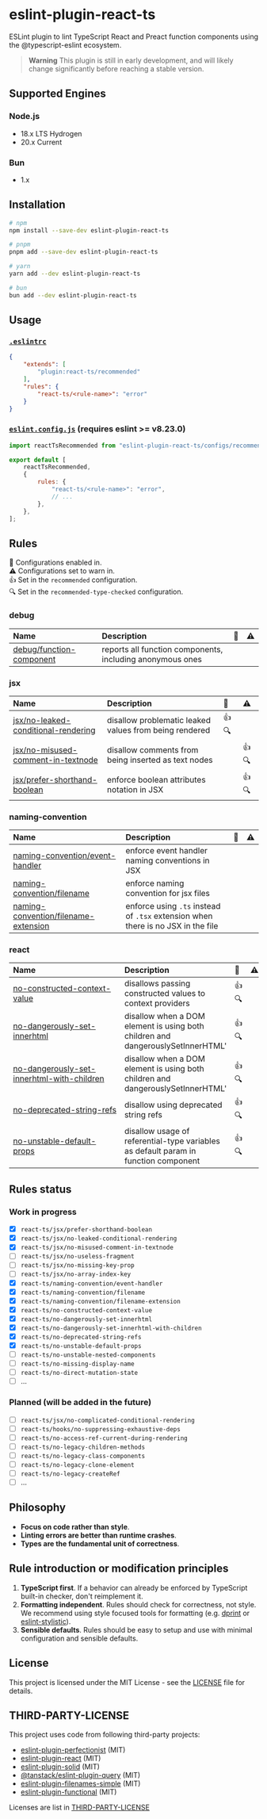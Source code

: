 # eslint-plugin-react-ts

ESLint plugin to lint TypeScript React and Preact function components using the @typescript-eslint ecosystem.

> **Warning**
> This plugin is still in early development, and will likely change significantly before reaching a stable version.

## Supported Engines

### Node.js

- 18.x LTS Hydrogen
- 20.x Current

### Bun

- 1.x

## Installation

```bash
# npm
npm install --save-dev eslint-plugin-react-ts

# pnpm
pnpm add --save-dev eslint-plugin-react-ts

# yarn
yarn add --dev eslint-plugin-react-ts

# bun
bun add --dev eslint-plugin-react-ts
```

## Usage

### [`.eslintrc`](https://eslint.org/docs/latest/use/configure/configuration-files)

```json
{
    "extends": [
        "plugin:react-ts/recommended"
    ],
    "rules": {
        "react-ts/<rule-name>": "error"
    }
}
```

### [`eslint.config.js`](https://eslint.org/docs/latest/use/configure/configuration-files-new) (requires eslint >= v8.23.0)

```js
import reactTsRecommended from "eslint-plugin-react-ts/configs/recommended";

export default [
    reactTsRecommended,
    {
        rules: {
            "react-ts/<rule-name>": "error",
            // ...
        },
    },
];
```

## Rules

<!-- begin auto-generated rules list -->

💼 Configurations enabled in.\
⚠️ Configurations set to warn in.\
👍 Set in the `recommended` configuration.\
🔍 Set in the `recommended-type-checked` configuration.

### debug

| Name                                                               | Description                                               | 💼 | ⚠️  |
| :----------------------------------------------------------------- | :-------------------------------------------------------- | :- | :- |
| [debug/function-component](docs/rules/debug/function-component.md) | reports all function components, including anonymous ones |    |    |

### jsx

| Name                                                                                     | Description                                            | 💼    | ⚠️     |
| :--------------------------------------------------------------------------------------- | :----------------------------------------------------- | :---- | :---- |
| [jsx/no-leaked-conditional-rendering](docs/rules/jsx/no-leaked-conditional-rendering.md) | disallow problematic leaked values from being rendered | 👍 🔍 |       |
| [jsx/no-misused-comment-in-textnode](docs/rules/jsx/no-misused-comment-in-textnode.md)   | disallow comments from being inserted as text nodes    |       | 👍 🔍 |
| [jsx/prefer-shorthand-boolean](docs/rules/jsx/prefer-shorthand-boolean.md)               | enforce boolean attributes notation in JSX             |       | 👍 🔍 |

### naming-convention

| Name                                                                                       | Description                                                                      | 💼 | ⚠️  |
| :----------------------------------------------------------------------------------------- | :------------------------------------------------------------------------------- | :- | :- |
| [naming-convention/event-handler](docs/rules/naming-convention/event-handler.md)           | enforce event handler naming conventions in JSX                                  |    |    |
| [naming-convention/filename](docs/rules/naming-convention/filename.md)                     | enforce naming convention for jsx files                                          |    |    |
| [naming-convention/filename-extension](docs/rules/naming-convention/filename-extension.md) | enforce using `.ts` instead of `.tsx` extension when there is no JSX in the file |    |    |

### react

| Name                                                                                                   | Description                                                                         | 💼    | ⚠️  |
| :----------------------------------------------------------------------------------------------------- | :---------------------------------------------------------------------------------- | :---- | :- |
| [no-constructed-context-value](docs/rules/no-constructed-context-value.md)                             | disallows passing constructed values to context providers                           | 👍 🔍 |    |
| [no-dangerously-set-innerhtml](docs/rules/no-dangerously-set-innerhtml.md)                             | disallow when a DOM element is using both children and dangerouslySetInnerHTML'     | 👍 🔍 |    |
| [no-dangerously-set-innerhtml-with-children](docs/rules/no-dangerously-set-innerhtml-with-children.md) | disallow when a DOM element is using both children and dangerouslySetInnerHTML'     | 👍 🔍 |    |
| [no-deprecated-string-refs](docs/rules/no-deprecated-string-refs.md)                                   | disallow using deprecated string refs                                               | 👍 🔍 |    |
| [no-unstable-default-props](docs/rules/no-unstable-default-props.md)                                   | disallow usage of referential-type variables as default param in function component | 👍 🔍 |    |

<!-- end auto-generated rules list -->

## Rules status

### Work in progress

- [x] `react-ts/jsx/prefer-shorthand-boolean`
- [x] `react-ts/jsx/no-leaked-conditional-rendering`
- [x] `react-ts/jsx/no-misused-comment-in-textnode`
- [ ] `react-ts/jsx/no-useless-fragment`
- [ ] `react-ts/jsx/no-missing-key-prop`
- [ ] `react-ts/jsx/no-array-index-key`
- [x] `react-ts/naming-convention/event-handler`
- [x] `react-ts/naming-convention/filename`
- [x] `react-ts/naming-convention/filename-extension`
- [x] `react-ts/no-constructed-context-value`
- [x] `react-ts/no-dangerously-set-innerhtml`
- [x] `react-ts/no-dangerously-set-innerhtml-with-children`
- [x] `react-ts/no-deprecated-string-refs`
- [x] `react-ts/no-unstable-default-props`
- [ ] `react-ts/no-unstable-nested-components`
- [ ] `react-ts/no-missing-display-name`
- [ ] `react-ts/no-direct-mutation-state`
- [ ] ...

### Planned (will be added in the future)

- [ ] `react-ts/jsx/no-complicated-conditional-rendering`
- [ ] `react-ts/hooks/no-suppressing-exhaustive-deps`
- [ ] `react-ts/no-access-ref-current-during-rendering`
- [ ] `react-ts/no-legacy-children-methods`
- [ ] `react-ts/no-legacy-class-components`
- [ ] `react-ts/no-legacy-clone-element`
- [ ] `react-ts/no-legacy-createRef`
- [ ] ...

## Philosophy

- **Focus on code rather than style**.
- **Linting errors are better than runtime crashes**.
- **Types are the fundamental unit of correctness**.

## Rule introduction or modification principles

1. **TypeScript first**. If a behavior can already be enforced by TypeScript built-in checker, don't reimplement it.
2. **Formatting independent**. Rules should check for correctness, not style. We recommend using style focused tools for formatting (e.g. [dprint](https://dprint.dev/) or [eslint-stylistic](https://github.com/eslint-stylistic/eslint-stylistic)).
3. **Sensible defaults**. Rules should be easy to setup and use with minimal configuration and sensible defaults.

## License

This project is licensed under the MIT License - see the [LICENSE](LICENSE) file for details.

## THIRD-PARTY-LICENSE

This project uses code from following third-party projects:

- [eslint-plugin-perfectionist](https://github.com/azat-io/eslint-plugin-perfectionist) (MIT)
- [eslint-plugin-react](https://github.com/jsx-eslint/eslint-plugin-react) (MIT)
- [eslint-plugin-solid](https://github.com/solidjs-community/eslint-plugin-solid) (MIT)
- [@tanstack/eslint-plugin-query](https://github.com/TanStack/query/tree/main/packages/eslint-plugin-query) (MIT)
- [eslint-plugin-filenames-simple](https://github.com/epaew/eslint-plugin-filenames-simple) (MIT)
- [eslint-plugin-functional](https://github.com/eslint-functional/eslint-plugin-functional) (MIT)

Licenses are list in [THIRD-PARTY-LICENSE](THIRD-PARTY-LICENSE)
